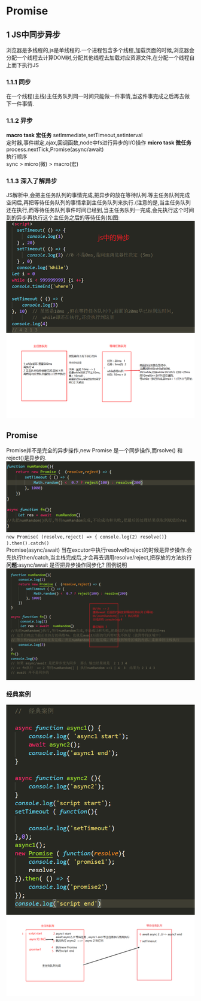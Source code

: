 # Promise  
## 1 JS中同步异步
浏览器是多线程的,js是单线程的.一个进程包含多个线程,加载页面的时候,浏览器会分配一个线程去计算DOM树,分配其他线程去加载对应资源文件,在分配一个线程自上而下执行JS
### 1.1.1 同步  
在一个线程(主栈)主任务队列同一时间只能做一件事情,当这件事完成之后再去做下一件事情.
### 1.1.2 异步
**macro task 宏任务** 
setlmmediate,setTimeout,setinterval  
定时器,事件绑定,ajax,回调函数,node中fs进行异步的I/O操作
**micro task 微任务** 
process.nextTick,Promise(async/await)  
执行顺序  
sync > micro(微) > macro(宏)
### 1.1.3 深入了解异步  
JS解析中,会把主任务队列的事情完成,把异步的放在等待队列.等主任务队列完成空闲后,再把等待任务队列的事情拿到主任务队列来执行.(注意的是,当主任务队列还在执行,而等待任务队列事件时间已经到,当主任务队列一完成,会先执行这个时间到的异步再执行这个主任务之后的等待任务)如图: 
<img src="https://github.com/FanYaoFan/front-end/blob/master/Promise/img/Jsasync2.png"></img>
<img src="https://github.com/FanYaoFan/front-end/blob/master/Promise/img/Jsasync1.png"></img>
## Promise 
Promise并不是完全的异步操作,new Promise 是一个同步操作,而rsolve() 和 reject()是异步的.  
<img src="https://github.com/FanYaoFan/front-end/blob/master/Promise/img/async.png"></img>
`new Promise( (resolve,reject) => { console.log(2) resolve()} ).then().catch()`  
Promise(async/await) 当在excutor中执行resolve和reject的时候是异步操作.会先执行then/catch,当主栈完成后,才会再去调用resolve/reject,把存放的方法执行 
__问题__:async/await 是否把异步操作同步化? 图例说明 
<img src="https://github.com/FanYaoFan/front-end/blob/master/Promise/img/async3.png"></img>
### 经典案例   
<img src="https://github.com/FanYaoFan/front-end/blob/master/Promise/img/eg1.png" heighr="400"></img>
<img src="https://github.com/FanYaoFan/front-end/blob/master/Promise/img/eg2.png"></img>
